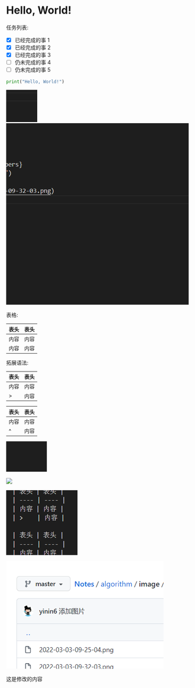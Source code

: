 # Hello, World!
任务列表:

- [x] 已经完成的事 1
- [x] 已经完成的事 2
- [x] 已经完成的事 3
- [ ] 仍未完成的事 4
- [ ] 仍未完成的事 5

```python {.line-numbers}
print("Hello, World!")
```
![](image/2022-03-03-09-32-03.png)
![](image/2022-03-03-09-32-27.png)

表格:

| 表头 | 表头 |
| ---- | ---- |
| 内容 | 内容 |
| 内容 | 内容 |

拓展语法:

| 表头 | 表头 |
| ---- | ---- |
| 内容 | 内容 |
| >    | 内容 |

| 表头 | 表头 |
| ---- | ---- |
| 内容 | 内容 |
| ^    | 内容 |

![](image/2022-03-03-09-38-22.png)

![](https://pic3.58cdn.com.cn/nowater/webim/big/n_v2051b1430da2642739532bed5c01bd510.png)


![](image/2022-03-03-10-40-48.png)


![](image/2022-03-03-10-45-46.png)

这是修改的内容

